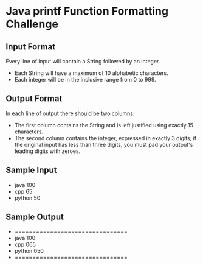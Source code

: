 # Java printf Function Formatting Challenge

## Input Format

Every line of input will contain a String followed by an integer.

- Each String will have a maximum of 10 alphabetic characters.
- Each integer will be in the inclusive range from 0 to 999.

## Output Format

In each line of output there should be two columns:

- The first column contains the String and is left justified using exactly 15 characters.
- The second column contains the integer, expressed in exactly 3 digits; if the original input has less than three digits, you must pad your output's leading digits with zeroes.

## Sample Input
- java 100
- cpp 65
- python 50


## Sample Output

- ================================
- java 100
- cpp 065
- python 050
- ================================